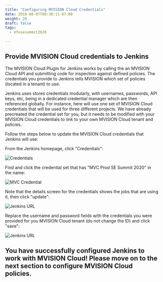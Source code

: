 ```yaml
---
title: "Configuring MVISION Cloud Credentials"
date: 2018-08-07T08:30:11-07:00
weight: 20
draft: false
tags:
  - mfesesummit2020
  
---
```


## Provide MVISION Cloud credentials to Jenkins

The MVISION Cloud Plugin for Jenkins works by calling the an MVISION Cloud API and submitting code for inspection against defined policies.  The credentials you provide to Jenkins tells MVISION which set of policies (located in a tenant) to use.

Jenkins uses stores credentials modularly, with usernames, passwords, API keys, etc, being in a dedicated credential manager which are then referenced globally.  For instance, here will use one set of MVISION Cloud credentials that will be used for three different projects.  We have already precreated the credential set for you, but it needs to be modified with your MVISION Cloud credentials to link to your own MVISION Cloud tenant and policies.

Follow the steps below to update the MVISION Cloud credentials that Jenkins will use:

From the Jenkins homepage, click "Credentials":

![Credentials](/images/mfe/jenkinscredentials.png?classes=border,shadow)

Find and click the credential set that has "MVC Prod SE Summit 2020" in the name:

![MVC Credential](/images/mfe/clickcredential.png?classes=border,shadow)

Note that the details screen for the credentials shows the jobs that are using it, then click "update":

![Jenkins URL](/images/mfe/clickupdate.png?classes=border,shadow)

Replace the username and password fields with the credentials you were provided for you MVISION Cloud tenant (do not change the ID) and click "save":

![Jenkins URL](/images/mfe/updatecredentials.png?classes=border,shadow)

## You have successfully configured Jenkins to work with MVISION Cloud!  Please move on to the next section to configure MVISION Cloud policies.